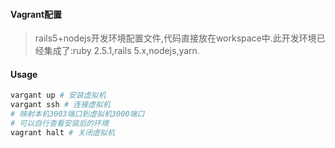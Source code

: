 #### Vagrant配置

> rails5+nodejs开发环境配置文件,代码直接放在workspace中.此开发环境已经集成了:ruby 2.5.1,rails 5.x,nodejs,yarn.

#### Usage

```bash
vargant up # 安装虚拟机
vargant ssh # 连接虚拟机
# 映射本机3003端口到虚拟机3000端口
# 可以自行查看安装后的环境
vagrant halt # 关闭虚拟机
```